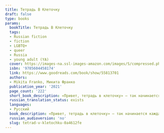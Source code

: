```yaml
---
title: Тетрадь В Клеточку
draft: false
type: books
params:
  bookTitle: Тетрадь В Клеточку
  tags:
  - Russian fiction
  - fiction
  - LGBTQ+
  - queer
  - Russia
  - young adult (YA)
  cover: https://images-na.ssl-images-amazon.com/images/S/compressed.photo.goodreads.com/books/1603901264i/55813701.jpg
  isbn: '9785604458174'
  link: https://www.goodreads.com/book/show/55813701
  authors:
  - Mikita Franko, Микита Франко
  publication_year: '2021'
  page_count: '222'
  short_book_description: «Привет, тетрадь в клеточку» — так начинается каждая запись в дневнике Ильи, который он начал вести после переезда. В новом городе Илья очень хочет найти друзей, но с ним разговаривают только...
  russian_translation_status: exists
  languages:
  - Русский
  book_description: «Привет, тетрадь в клеточку» — так начинается каждая запись в дневнике Ильи, который он начал вести после переезда. В новом городе Илья очень хочет найти друзей, но с ним разговаривают только девочка-мигрантка и одноклассник, про которого ходят странные слухи. Илья очень хочет казаться обычным, но боится микробов и постоянно моет руки. А еще он очень хочет забыть о страшном Дне S, но тот постоянно возвращается к нему в воспоминаниях.Папа куда-то уходил. Потом вернулся и положил передо мной книгу — «Хорошо быть тихоней».Сказал:— Прочитай.— Она же восемнадцать плюс.— Некоторые книги не могут ждать шесть лет. Они нужны сейчас.
  russian_audioversion: 'no'
  slug: tetrad-v-kletochku-0a4612fe
---
```

